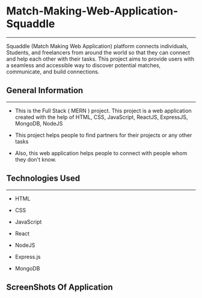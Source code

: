 <h1>Match-Making-Web-Application-Squaddle</h1>
<hr><p>Squaddle (Match Making Web Application) platform connects individuals, Students, and freelancers from around the world so that they can connect and help each other with their tasks. This project aims to provide users with a seamless and accessible way to discover potential matches, communicate, and build connections.</p><h2>General Information</h2>
<hr><ul>
<li>This is the Full Stack ( MERN ) project. This project is a web application created with the help of HTML, CSS, JavaScript, ReactJS, ExpressJS, MongoDB, NodeJS</li>
</ul><ul>
<li>This project helps people to find partners for their projects or any other tasks</li>
</ul><ul>
<li>Also, this web application helps people to connect with people whom they don't know.</li>
</ul><h2>Technologies Used</h2>
<hr><ul>
<li>HTML</li>
</ul><ul>
<li>CSS</li>
</ul><ul>
<li>JavaScript</li>
</ul><ul>
<li>React</li>
</ul><ul>
<li>NodeJS</li>
</ul><ul>
<li>Express.js</li>
</ul><ul>
<li>MongoDB</li>
</ul>
<h2>ScreenShots Of Application</h2>


